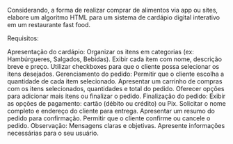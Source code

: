 Considerando, a forma de realizar comprar de alimentos via app ou sites, elabore um algoritmo HTML para um sistema de cardápio digital interativo em um restaurante fast food.

 Requisitos:

Apresentação do cardápio:
Organizar os itens em categorias (ex: Hambúrgueres, Salgados, Bebidas).
Exibir cada item com nome, descrição breve e preço.
Utilizar checkboxes para que o cliente possa selecionar os itens desejados.
Gerenciamento do pedido:
Permitir que o cliente escolha a quantidade de cada item selecionado.
Apresentar um carrinho de compras com os itens selecionados, quantidades e total do pedido.
Oferecer opções para adicionar mais itens ou finalizar o pedido.
Finalização do pedido:
Exibir as opções de pagamento: cartão (débito ou crédito) ou Pix.
Solicitar o nome completo e endereço do cliente para entrega.
Apresentar um resumo do pedido para confirmação.
Permitir que o cliente confirme ou cancele o pedido.
Observação: Mensagens claras e objetivas. Apresente informações necessárias para o seu usuário.
